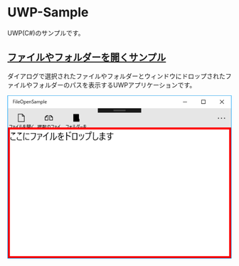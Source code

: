 # UWP-Sample

UWP(C#)のサンプルです。

## [ファイルやフォルダーを開くサンプル](FileOpenSample/)

ダイアログで選択されたファイルやフォルダーとウィンドウにドロップされたファイルやフォルダーのパスを表示するUWPアプリケーションです。

![](FileOpenSample/FileOpenSample.png)

